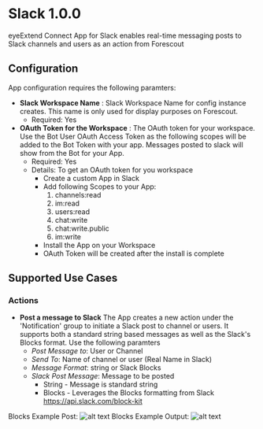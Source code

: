# Slack 1.0.0
eyeExtend Connect App for Slack enables real-time messaging posts to Slack channels and users as an action from Forescout

## Configuration
App configuration requires the following paramters:
* __Slack Workspace Name__ : Slack Workspace Name for config instance creates. This name is only used for display purposes on Forescout. 
  * Required: Yes
* __OAuth Token for the Workspace__ : The OAuth token for your workspace. Use the Bot User OAuth Access Token as the following scopes will be added to the Bot Token with your app. Messages posted to slack will show from the Bot for your App.
  * Required: Yes
  * Details: To get an OAuth token for you workspace
    * Create a custom App in Slack
    * Add following Scopes to your App:
      1. channels:read
      2. im:read
      3. users:read
      4. chat:write
      5. chat:write.public
      6. im:write
    * Install the App on your Workspace
    * OAuth Token will be created after the install is complete

## Supported Use Cases

### Actions
* __Post a message to Slack__
The App creates a new action under the 'Notification' group to initiate a Slack post to channel or users. 
It supports both a standard string based messages as well as the Slack's Blocks format.  Use the following paramters
  * _Post Message to_: User or Channel
  * _Send To_: Name of channel or user (Real Name in Slack)
  * _Message Format_: string or Slack Blocks
  * _Slack Post Message_: Message to be posted
    * String - Message is standard string 
    * Blocks - Leverages the Blocks formatting from Slack https://api.slack.com/block-kit
  
 Blocks Example Post: 
![alt text](https://github.com/Forescout/eyeExtend-Connect/blob/master/Slack/Blocks%20Example.png "Use this format in Message")
 Blocks Example Output: 
![alt text](https://github.com/Forescout/eyeExtend-Connect/blob/master/Slack/Blocks%20Output.png "Slack Output")
  
